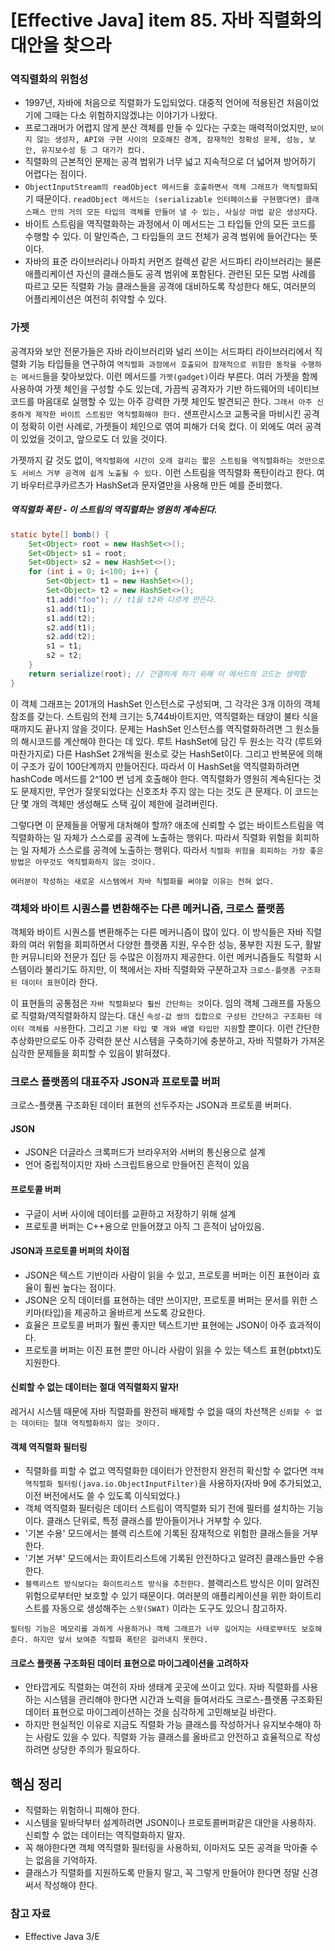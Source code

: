 # [Effective Java] item 85. 자바 직렬화의 대안을 찾으라

### 역직렬화의 위험성
- 1997년, 자바에 처음으로 직렬화가 도입되었다. 대중적 언어에 적용된건 처음이었기에 그때는 다소 위험하지않겠냐는 이야기가 나왔다.
- 프로그래머가 어렵지 않게 분산 객체를 만들 수 있다는 구호는 매력적이었지만, `보이지 않는 생성자, API와 구현 사이의 모호해진 경계, 잠재적인 정확성 문제, 성능, 보안, 유지보수성 등 그 대가가 컸다.` 
- 직렬화의 근본적인 문제는 공격 범위가 너무 넓고 지속적으로 더 넓어져 방어하기 어렵다는 점이다. 
- `ObjectInputStream의 readObject 메서드를 호출하면서 객체 그래프가 역직렬화`되기 때문이다. `readObject 메서드는 (serializable 인터페이스를 구현했다면) 클래스패스 안의 거의 모든 타입의 객체를 만들어 낼 수 있는, 사실상 마법 같은 생성자`다.
- 바이트 스트림을 역직렬화하는 과정에서 이 메서드는 그 타입들 안의 모든 코드를 수행할 수 있다. 이 말인즉슨, 그 타입들의 코드 전체가 공격 범위에 들어간다는 뜻이다.
- 자바의 표준 라이브러리나 아파치 커먼즈 컬렉션 같은 서드파티 라이브러리는 물론 애플리케이션 자신의 클래스들도 공격 범위에 포함된다. 관련된 모든 모범 사례를 따르고 모든 직렬화 가능 클래스들을 공격에 대비하도록 작성한다 해도, 여러분의 어플리케이션은 여전히 취약할 수 있다.

### 가젯
공격자와 보안 전문가들은 자바 라이브러리와 널리 쓰이는 서드파티 라이브러리에서 직렬화 기능 타입들을 연구하여 `역직렬화 과정에서 호출되어 잠재적으로 위험한 동작을 수행하는 메서드`들을 찾아보았다. 이런 메서드를 `가젯(gadget)`이라 부른다. 여러 가젯을 함께 사용하여 가젯 체인을 구성할 수도 있는데, 가끔씩 공격자가 기반 하드웨어의 네이티브 코드를 마음대로 실행할 수 있는 아주 강력한 가젯 체인도 발견되곤 한다. `그래서 아주 신중하게 제작한 바이트 스트림만 역직렬화해야 한다.` 샌프란시스코 교통국을 마비시킨 공격이 정확히 이런 사례로, 가젯들이 체인으로 엮여 피해가 더욱 컸다. 이 외에도 여러 공격이 있었을 것이고, 앞으로도 더 있을 것이다.

가젯까지 갈 것도 없이, `역직렬화에 시간이 오래 걸리는 짧은 스트림을 역직렬화하는 것만으로도 서비스 거부 공격에 쉽게 노출될 수 있다.` 이런 스트림을 역직렬화 폭탄이라고 한다. 여기 바우터르쿠카르츠가 HashSet과 문자열만을 사용해 만든 예를 준비했다.

##### 역직렬화 폭탄 - 이 스트림의 역직렬화는 영원히 계속된다.
```java
static byte[] bomb() {
    Set<Object> root = new HashSet<>();
    Set<Object> s1 = root;
    Set<Object> s2 = new HashSet<>();
    for (int i = 0; i<100; i++) {
        Set<Object> t1 = new HashSet<>();
        Set<Object> t2 = new HashSet<>();
        t1.add("foo"); // t1을 t2와 다르게 만든다.
        s1.add(t1);
        s1.add(t2);
        s2.add(t1);
        s2.add(t2);
        s1 = t1;
        s2 = t2;
    }
    return serialize(root); // 간결하게 하기 위해 이 메서드의 코드는 생략함
}
```
이 객체 그래프는 201개의 HashSet 인스턴스로 구성되며, 그 각각은 3개 이하의 객체 참조를 갖는다. 스트림의 전체 크기는 5,744바이트지만, 역직렬화는 태양이 불타 식을 때까지도 끝나지 않을 것이다. 문제는 HashSet 인스턴스를 역직렬화하려면 그 원소들의 해시코드를 계산해야 한다는 데 있다. 루트 HashSet에 담긴 두 원소는 각각 (루트와 마찬가지로) 다른 HashSet 2개씩을 원소로 갖는 HashSet이다. 그리고 반복문에 의해 이 구조가 깊이 100단계까지 만들어진다. 따라서 이 HashSet을 역직렬화하려면 hashCode 메서드를 2^100 번 넘게 호출해야 한다. 역직렬화가 영원히 계속된다는 것도 문제지만, 무언가 잘못되었다는 신호조차 주지 않는 다는 것도 큰 문제다. 이 코드는 단 몇 개의 객체만 생성해도 스택 깊이 제한에 걸려버린다.

그렇다면 이 문제들을 어떻게 대처해야 할까? 애초에 신뢰할 수 없는 바이트스트림을 역직렬화하는 일 자체가 스스로를 공격에 노출하는 행위다. 따라서 직렬화 위험을 회피하는 일 자체가 스스로를 공격에 노출하는 행위다. 따라서 `직렬화 위험을 회피하는 가장 좋은 방법은 아무것도 역직렬화하지 않는 것이다.`

`여러분이 작성하는 새로운 시스템에서 자바 직렬화를 써야할 이유는 전혀 없다.`

### 객체와 바이트 시퀀스를 변환해주는 다른 메커니즘, 크로스 플랫폼
객체와 바이트 시퀀스를 변환해주는 다른 메커니즘이 많이 있다. 이 방식들은 자바 직렬화의 여러 위험을 회피하면서 다양한 플랫폼 지원, 우수한 성능, 풍부한 지원 도구, 활발한 커뮤니티와 전문가 집단 등 수많은 이점까지 제공한다. 이런 메커니즘들도 직렬화 시스템이라 불리기도 하지만, 이 책에서는 자바 직렬화와 구분하고자 `크로스-플랫폼 구조화된 데이터 표현`이라 한다.

이 표현들의 공통점은 `자바 직렬화보다 훨씬 간단하는 것`이다. 임의 객체 그래프를 자동으로 직렬화/역직렬화하지 않는다. 대신 `속성-값 쌍의 집합으로 구성된 간단하고 구조화된 데이터 객체를 사용`한다. 그리고 `기본 타입 몇 개와 배열 타입만 지원`할 뿐이다. 이런 간단한 추상화만으로도 아주 강력한 분산 시스템을 구축하기에 충분하고, 자바 직렬화가 가져온 심각한 문제들을 회피할 수 있음이 밝혀졌다.

### 크로스 플랫폼의 대표주자 JSON과 프로토콜 버퍼
크로스-플랫폼 구조화된 데이터 표현의 선두주자는 JSON과 프로토콜 버퍼다. 
#### JSON
- JSON은 더글라스 크록퍼드가 브라우저와 서버의 통신용으로 설계
- 언어 중립적이지만 자바 스크립트용으로 만들어진 흔적이 있음
#### 프로토콜 버퍼
- 구글이 서버 사이에 데이터를 교환하고 저장하기 위해 설계
- 프로토콜 버퍼는 C++용으로 만들어졌고 아직 그 흔적이 남아있음.

#### JSON과 프로토콜 버퍼의 차이점
- JSON은 텍스트 기반이라 사람이 읽을 수 있고, 프로토콜 버퍼는 이진 표현이라 효율이 훨씬 높다는 점이다.
- JSON은 오직 데이터를 표현하는 데만 쓰이지만, 프로토콜 버퍼는 문서를 위한 스키마(타입)을 제공하고 올바르게 쓰도록 강요한다. 
- 효율은 프로토콜 버퍼가 훨씬 좋지만 텍스트기반 표현에는 JSON이 아주 효과적이다. 
- 프로토콜 버퍼는 이진 표현 뿐만 아니라 사람이 읽을 수 있는 텍스트 표현(pbtxt)도 지원한다.

#### 신뢰할 수 없는 데이터는 절대 역직렬화지 말자!
레거시 시스템 때문에 자바 직렬화를 완전히 배제할 수 없을 때의 차선책은 `신뢰할 수 없는 데이터는 절대 역직렬화하지 않는 것이다.` 

#### 객체 역직렬화 필터링

- 직렬화를 피할 수 없고 역직렬화한 데이터가 안전한지 완전히 확신할 수 없다면 `객체 역직렬화 필터링(java.io.ObjectInputFilter)`을 사용하자(자바 9에 추가되었고, 이전 버전에서도 쓸 수 있도록 이식되었다.)
- 객체 역직렬화 필터링은 데이터 스트림이 역직렬화 되기 전에 필터를 설치하는 기능이다. 클래스 단위로, 특정 클래스를 받아들이거나 거부할 수 있다.
- '기본 수용' 모드에서는 블랙 리스트에 기록된 잠재적으로 위험한 클래스들을 거부한다.
- '기본 거부' 모드에서는 화이트리스트에 기록된 안전하다고 알려진 클래스들만 수용한다. 
- `블랙리스트 방식보다는 화이트리스트 방식을 추천한다.` 블랙리스트 방식은 이미 알려진 위험으로부터만 보호할 수 있기 때문이다. 여러분의 애플리케이션을 위한 화이트리스트를 자동으로 생성해주는 `스왓(SWAT)` 이라는 도구도 있으니 참고하자.

`필터링 기능은 메모리를 과하게 사용하거나 객체 그래프가 너무 깊어지는 사태로부터도 보호해준다. 하지만 앞서 보여준 직렬화 폭탄은 걸러내지 못한다.`

#### 크로스 플랫폼 구조화된 데이터 표현으로 마이그레이션을 고려하자

- 안타깝게도 직렬화는 여전히 자바 생태계 곳곳에 쓰이고 있다. 자바 직렬화를 사용하는 시스템을 관리해야 한다면 시간과 노력을 들여서라도 크로스-플랫폼 구조화된 데이터 표현으로 마이그레이션하는 것을 심각하게 고민해보길 바란다. 
- 하지만 현실적인 이유로 지금도 직렬화 가능 클래스를 작성하거나 유지보수해야 하는 사람도 있을 수 있다. 직렬화 가능 클래스를 올바르고 안전하고 효율적으로 작성하려면 상당한 주의가 필요하다. 

## 핵심 정리

- 직렬화는 위험하니 피해야 한다. 
- 시스템을 밑바닥부터 설계하려면 JSON이나 프로토콜버퍼같은 대안을 사용하자. 신뢰할 수 없는 데이터는 역직렬화하지 말자.
- 꼭 해야한다면 객체 역직렬화 필터링을 사용하되, 이마저도 모든 공격을 막아줄 수는 없음을 기억하자.
- 클래스가 직렬화를 지원하도록 만들지 말고, 꼭 그렇게 만들어야 한다면 정말 신경써서 작성해야 한다.

### 참고 자료
- Effective Java 3/E